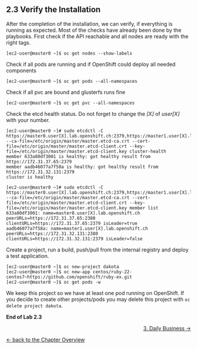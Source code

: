 ## 2.3 Verify the Installation

After the completion of the installation, we can verify, if everything is running as expected. Most of the checks have already been done by the playbooks.
First check if the API reachable and all nodes are ready with the right tags.
```
[ec2-user@master0 ~]$ oc get nodes --show-labels
```

Check if all pods are running and if OpenShift could deploy all needed components
```
[ec2-user@master0 ~]$ oc get pods --all-namespaces
```

Check if all pvc are bound and glusterfs runs fine
```
[ec2-user@master0 ~]$ oc get pvc --all-namespaces
```

Check the etcd health status. Do not forget to change the *[X]* of *user[X]* with your number.
```
[ec2-user@master0 ~]# sudo etcdctl -C https://master0.user[X].lab.openshift.ch:2379,https://master1.user[X].lab.openshift.ch:2379 --ca-file=/etc/origin/master/master.etcd-ca.crt --cert-file=/etc/origin/master/master.etcd-client.crt --key-file=/etc/origin/master/master.etcd-client.key cluster-health
member 633a80df3001 is healthy: got healthy result from https://172.31.37.65:2379
member aadb46077a7f58a is healthy: got healthy result from https://172.31.32.131:2379
cluster is healthy

[ec2-user@master0 ~]# sudo etcdctl -C https://master0.user[X].lab.openshift.ch:2379,https://master1.user[X].lab.openshift.ch:2379 --ca-file=/etc/origin/master/master.etcd-ca.crt --cert-file=/etc/origin/master/master.etcd-client.crt --key-file=/etc/origin/master/master.etcd-client.key member list
633a80df3001: name=master0.user[X].lab.openshift.ch peerURLs=https://172.31.37.65:2380 clientURLs=https://172.31.37.65:2379 isLeader=true
aadb46077a7f58a: name=master1.user[X].lab.openshift.ch peerURLs=https://172.31.32.131:2380 clientURLs=https://172.31.32.131:2379 isLeader=false
```

Create a project, run a build, push/pull from the internal registry and deploy a test application.
```
[ec2-user@master0 ~]$ oc new-project dakota
[ec2-user@master0 ~]$ oc new-app centos/ruby-22-centos7~https://github.com/openshift/ruby-ex.git
[ec2-user@master0 ~]$ oc get pods -w
```
We keep this project so we have at least one pod running on OpenShift. If you decide to create other projects/pods you may delete this project with `oc delete project dakota`.

**End of Lab 2.3**

<p width="100px" align="right"><a href="30_daily_business.md">3. Daily Business →</a></p>

[← back to the Chapter Overview](20_installation.md)
